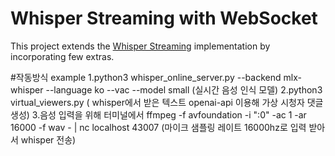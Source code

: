 # Whisper Streaming with  WebSocket 

This project extends the [Whisper Streaming](https://github.com/ufal/whisper_streaming) implementation by incorporating few extras.

#작동방식 example
1.python3 whisper_online_server.py --backend mlx-whisper --language ko --vac --model small (실시간 음성 인식 모델)
2.python3 virtual_viewers.py ( whisper에서 받은 텍스트 openai-api 이용해 가상 시청자 댓글 생성)
3.음성 입력을 위해 터미널에서 ffmpeg -f avfoundation -i ":0" -ac 1 -ar 16000 -f wav - | nc localhost 43007 (마이크 샘플링 레이트 16000hz로 입력 받아서 whisper 전송) 


